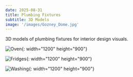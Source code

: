 ```yaml
---
date: 2025-08-31
title: Plumbing Fixtures
subtitle: 3D Models
image: '/images/Gozney_Dome.jpg'
---
```


3D  models of plumbing fixtures for interior design visuals.

![Oven](/images/CookerOven.jpg){: width="1200" height="900"}

![Fridges](/images/Fridges.jpg){: width="1200" height="900"}

![Washing](/images/Washing_Machine.jpg){: width="1200" height="900"}
